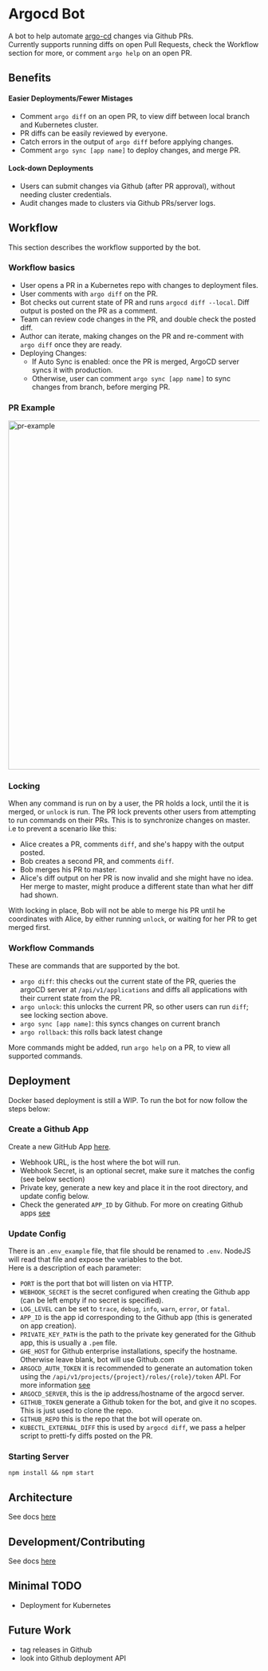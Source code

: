 # Argocd Bot
A bot to help automate [argo-cd](https://github.com/argoproj/argo-cd) changes via Github PRs.  
Currently supports running diffs on open Pull Requests, check the Workflow section for more, or comment `argo help` on an open PR.  

## Benefits
#### Easier Deployments/Fewer Mistages
- Comment `argo diff` on an open PR, to view diff between local branch and Kubernetes cluster.
- PR diffs can be easily reviewed by everyone.
- Catch errors in the output of `argo diff` before applying changes.
- Comment `argo sync [app name]` to deploy changes, and merge PR.

#### Lock-down Deployments
- Users can submit changes via Github (after PR approval), without needing cluster credentials.
- Audit changes made to clusters via Github PRs/server logs.

## Workflow
This section describes the workflow supported by the bot.

### Workflow basics
- User opens a PR in a Kubernetes repo with changes to deployment files.
- User comments with `argo diff` on the PR.
- Bot checks out current state of PR and runs `argocd diff --local`. Diff output is posted on the PR as a comment.
- Team can review code changes in the PR, and double check the posted diff.
- Author can iterate, making changes on the PR and re-comment with `argo diff` once they are ready.
- Deploying Changes:
  - If Auto Sync is enabled: once the PR is merged, ArgoCD server syncs it with production.
  - Otherwise, user can comment `argo sync [app name]` to sync changes from branch, before merging PR.
  
### PR Example
<img width="700" alt="pr-example" src="https://raw.githubusercontent.com/marcb1/argocd-bot/marcb/test/docs/readme-images/pr-example.png">

### Locking
When any command is run on by a user, the PR holds a lock, until the it is merged, or `unlock` is run.
The PR lock prevents other users from attempting to run commands on their PRs. This is to synchronize changes on master.  
i.e to prevent a scenario like this:
- Alice creates a PR, comments `diff`, and she's happy with the output posted.
- Bob creates a second PR, and comments `diff`.
- Bob merges his PR to master.
- Alice's diff output on her PR is now invalid and she might have no idea. Her merge to master, might produce a different state than what her diff had shown.

With locking in place, Bob will not be able to merge his PR until he coordinates with Alice, by either running `unlock`, or waiting for her PR to get merged first.

### Workflow Commands
These are commands that are supported by the bot.
- `argo diff`: this checks out the current state of the PR, queries the argoCD server at `/api/v1/applications` and diffs all applications with their current state from the PR.
- `argo unlock`: this unlocks the current PR, so other users can run `diff`; see locking section above.
- `argo sync [app name]`: this syncs changes on current branch
- `argo rollback`: this rolls back latest change

More commands might be added, run `argo help` on a PR, to view all supported commands.

## Deployment
Docker based deployment is still a WIP.
To run the bot for now follow the steps below:

### Create a Github App
Create a new GitHub App [here](https://github.com/settings/apps/new).  
- Webhook URL, is the host where the bot will run.
- Webhook Secret, is an optional secret, make sure it matches the config (see below section)
- Private key, generate a new key and place it in the root directory, and update config below.
- Check the generated `APP_ID` by Github.
For more on creating Github apps [see](https://probot.github.io/docs/development/#manually-configuring-a-github-app)

### Update Config
There is an `.env_example` file, that file should be renamed to `.env`. NodeJS will read that file and expose the variables to the bot.  
Here is a description of each parameter:
- `PORT` is the port that bot will listen on via HTTP.
- `WEBHOOK_SECRET` is the secret configured when creating the Github app (can be left empty if no secret is specified).
- `LOG_LEVEL` can be set to `trace`, `debug`, `info`, `warn`, `error`, or `fatal`.
- `APP_ID` is the app id corresponding to the Github app (this is generated on app creation).
- `PRIVATE_KEY_PATH` is the path to the private key generated for the Github app, this is usually a `.pem` file.
- `GHE_HOST` for Github enterprise installations, specify the hostname. Otherwise leave blank, bot will use Github.com
- `ARGOCD_AUTH_TOKEN` it is recommended to generate an automation token using the `/api/v1/projects/{project}/roles/{role}/token` API. For more information [see](https://github.com/argoproj/argo-cd/blob/master/docs/security.md#authentication)
- `ARGOCD_SERVER`, this is the ip address/hostname of the argocd server.
- `GITHUB_TOKEN` generate a Github token for the bot, and give it no scopes. This is just used to clone the repo.
- `GITHUB_REPO` this is the repo that the bot will operate on.
- `KUBECTL_EXTERNAL_DIFF` this is used by `argocd diff`, we pass a helper script to pretti-fy diffs posted on the PR.

### Starting Server
`npm install && npm start`


## Architecture
See docs [here](./docs/architecture.md)


## Development/Contributing
See docs [here](docs/development.md)


## Minimal TODO
- Deployment for Kubernetes

## Future Work
- tag releases in Github
- look into Github deployment API
